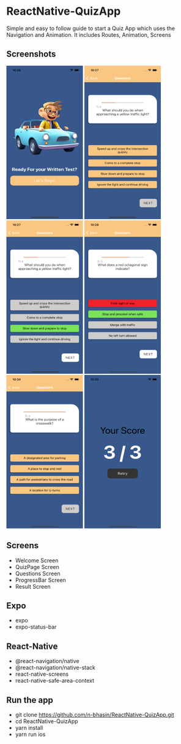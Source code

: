 # ReactNative-QuizApp

Simple and easy to follow guide to start a Quiz App which uses the Navigation and Animation. It includes Routes, Animation, Screens

## Screenshots

<span style="padding-right: 50px">
<img src="/docs/img1.png" height="400" width="200" />
<img src="/docs/img2.png" height="400" width="200" />
<img src="/docs/img3.png " height="400" width="200" />
<img src="/docs/img4.png" height="400" width="200" />
<img src="/docs/img5.png" height="400" width="200" />
<img src="/docs/img6.png" height="400" width="200" />
</span>

## Screens

- Welcome Screen
- QuizPage Screen
- Questions Screen
- ProgressBar Screen
- Result Screen

## Expo

- expo
- expo-status-bar

## React-Native

- @react-navigation/native
- @react-navigation/native-stack
- react-native-screens
- react-native-safe-area-context

## Run the app

- git clone https://github.com/n-bhasin/ReactNative-QuizApp.git
- cd ReactNative-QuizApp
- yarn install
- yarn run ios
